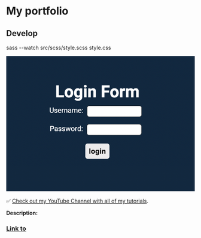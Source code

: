 # My portfolio

## Develop

sass --watch src/scss/style.scss style.css

![Login-form-app](https://github.com/Jonasodiq/login-form-app/blob/main/public/login.png)

✅ [Check out my YouTube Channel with all of my tutorials](https://www.youtube.com).

**Description:**

### [Link to](https://heroic-horse-47e8b1.netlify.app/)
